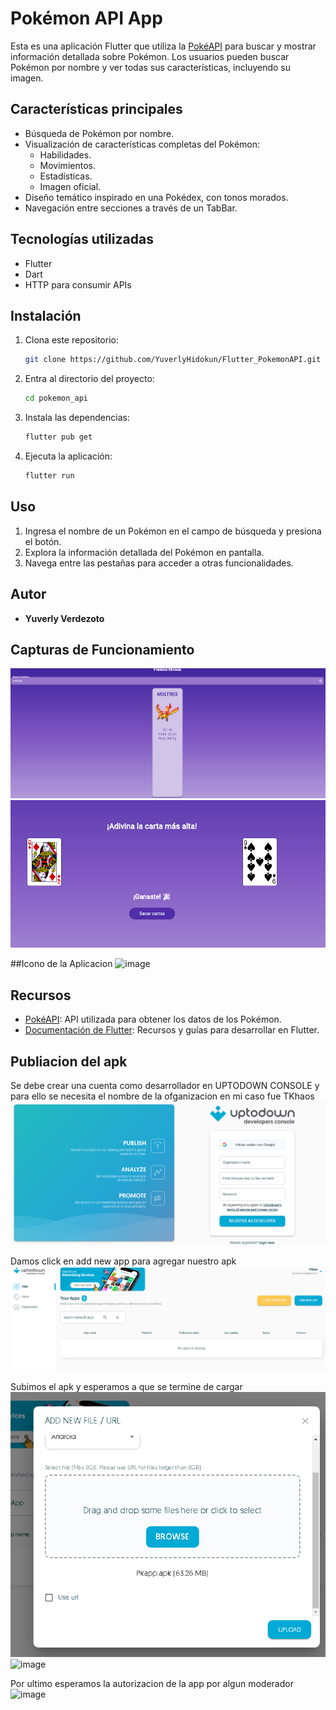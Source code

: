 # Pokémon API App

Esta es una aplicación Flutter que utiliza la [PokéAPI](https://pokeapi.co/) para buscar y mostrar información detallada sobre Pokémon. Los usuarios pueden buscar Pokémon por nombre y ver todas sus características, incluyendo su imagen.

## Características principales
- Búsqueda de Pokémon por nombre.
- Visualización de características completas del Pokémon:
  - Habilidades.
  - Movimientos.
  - Estadísticas.
  - Imagen oficial.
- Diseño temático inspirado en una Pokédex, con tonos morados.
- Navegación entre secciones a través de un TabBar.

## Tecnologías utilizadas
- Flutter
- Dart
- HTTP para consumir APIs

## Instalación
1. Clona este repositorio:
   ```bash
   git clone https://github.com/YuverlyHidokun/Flutter_PokemonAPI.git
   ```

2. Entra al directorio del proyecto:
   ```bash
   cd pokemon_api
   ```

3. Instala las dependencias:
   ```bash
   flutter pub get
   ```

4. Ejecuta la aplicación:
   ```bash
   flutter run
   ```

## Uso
1. Ingresa el nombre de un Pokémon en el campo de búsqueda y presiona el botón.
2. Explora la información detallada del Pokémon en pantalla.
3. Navega entre las pestañas para acceder a otras funcionalidades.

## Autor
- **Yuverly Verdezoto**

## Capturas de Funcionamiento
![Vista previa de la Pokédex](https://github.com/YuverlyHidokun/Flutter_PokemonAPI/blob/master/lib/imas.png?raw=true)
![Vista previa el Juego de Cartas](https://github.com/YuverlyHidokun/Flutter_PokemonAPI/blob/master/lib/ima2.png?raw=true)

##Icono de la Aplicacion
![image](https://github.com/user-attachments/assets/b29650ef-1ce3-431c-9497-12960584b86b)


## Recursos
- [PokéAPI](https://pokeapi.co/): API utilizada para obtener los datos de los Pokémon.
- [Documentación de Flutter](https://docs.flutter.dev/): Recursos y guías para desarrollar en Flutter.

## Publiacion del apk
Se debe crear una cuenta como desarrollador en UPTODOWN CONSOLE y para ello se necesita el nombre de la ofganizacion en mi caso fue TKhaos
![ima](https://github.com/YuverlyHidokun/FlutterApp-Pk/blob/main/lib/up1.png?raw=true)

 Damos click en add new app para agregar nuestro apk
![ima2](https://github.com/YuverlyHidokun/FlutterApp-Pk/blob/main/lib/up2.png?raw=true)

Subimos el apk y esperamos a que se termine de cargar
![ima3](https://github.com/YuverlyHidokun/FlutterApp-Pk/blob/main/lib/up3.png?raw=true)
![image](https://github.com/user-attachments/assets/733fc853-b7b5-4feb-9ecd-33a942740bf1)

Por ultimo esperamos la autorizacion de la app por algun moderador
![image](https://github.com/user-attachments/assets/a6a4790e-8a53-4093-be05-e72dd617ef0e)

